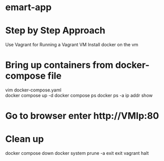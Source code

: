 # emart-app

# Step by Step Approach 
Use Vagrant for Running a Vagrant VM
Install docker on the vm

# Bring up  containers from docker-compose file
vim docker-compose.yaml  
docker compose up -d
docker compose ps
docker ps -a
ip addr show

# Go to browser enter http://VMIp:80

# Clean up
docker compose down
docker system prune -a
exit
exit
vagrant halt

